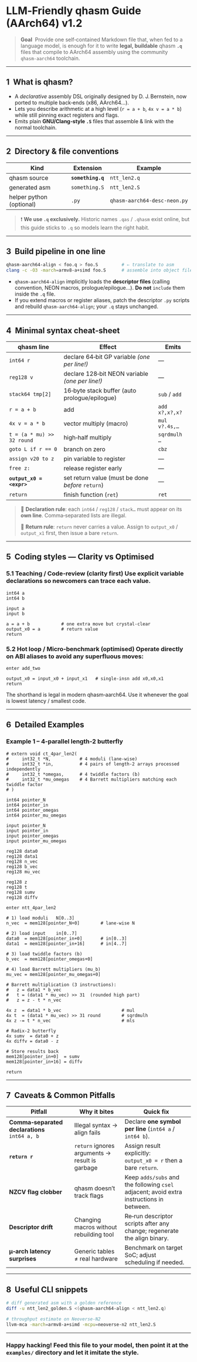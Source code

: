 # LLM‑Friendly **qhasm** Guide (AArch64) v1.2

> **Goal**  Provide one self‑contained Markdown file that, when fed to a language model, is enough for it to write **legal, buildable** qhasm **`.q`** files that compile to AArch64 assembly using the community `qhasm‑aarch64` toolchain.

---

## 1  What is qhasm?

* A *declarative* assembly DSL originally designed by D. J. Bernstein, now ported to multiple back‑ends (x86, AArch64…).
* Lets you describe arithmetic at a high level (`r = a + b`, `4x v = a * b`) while still pinning exact registers and flags.
* Emits plain **GNU/Clang‑style `.S`** files that assemble & link with the normal toolchain.

---

## 2  Directory & file conventions

| Kind                     | Extension         | Example                      |
| ------------------------ | ----------------- | ---------------------------- |
| qhasm source             | **`something.q`** | `ntt_len2.q`                 |
| generated asm            | `something.S`     | `ntt_len2.S`                 |
| helper python (optional) | `.py`             | `qhasm‑aarch64‑desc‑neon.py` |

> ❗ **We use `.q` exclusively.**  Historic names `.qas` / `.qhasm` exist online, but this guide sticks to `.q` so models learn the right habit.

---

## 3  Build pipeline in one line

```bash
qhasm-aarch64-align < foo.q > foo.S         # ⇐ translate to asm
clang -c -O3 -march=armv8-a+simd foo.S      # assemble into object file
```

* `qhasm-aarch64-align` implicitly loads the **descriptor files** (calling convention, NEON macros, prologue/epilogue…).  **Do not** `include` them inside the `.q` file.
* If you extend macros or register aliases, patch the descriptor `.py` scripts and rebuild `qhasm-aarch64-align`; your `.q` stays unchanged.

---

## 4  Minimal syntax cheat‑sheet

| qhasm line                 | Effect                                            | Emits          |
| -------------------------- | ------------------------------------------------- | -------------- |
| `int64 r`                  | declare 64‑bit GP variable *(one per line!)*      | —              |
| `reg128 v`                 | declare 128‑bit NEON variable *(one per line!)*   | —              |
| `stack64 tmp[2]`           | 16‑byte stack buffer (auto prologue/epilogue)     | `sub` / `add`  |
| `r = a + b`                | add                                               | `add x?,x?,x?` |
| `4x v = a * b`             | vector multiply (macro)                           | `mul v?.4s,…`  |
| `t = (a * mu) >> 32 round` | high‑half multiply                                | `sqrdmulh …`   |
| `goto L if r == 0`         | branch on zero                                    | `cbz`          |
| `assign v20 to z`          | pin variable to register                          | —              |
| `free z:`                  | release register early                            | —              |
| **`output_x0 = <expr>`**   | set return value (must be done *before* `return`) | —              |
| `return`                   | finish function (`ret`)                           | `ret`          |

> 📝 **Declaration rule**: each `int64` / `reg128` / `stack…` must appear on its **own line**.  Comma‑separated lists are illegal.
>
> 📝 **Return rule**: `return` never carries a value.  Assign to `output_x0` / `output_x1` first, then issue a bare `return`.

---


## 5  Coding styles — Clarity vs Optimised
### 5.1 Teaching / Code‑review (clarity first) Use explicit variable declarations so newcomers can trace each value.

```qhasm
int64 a
int64 b

input a
input b

a = a + b            # one extra move but crystal‑clear
output_x0 = a        # return value
return
```


### 5.2 Hot loop / Micro‑benchmark (optimised) Operate directly on ABI aliases to avoid any superfluous moves:

```qhasm
enter add_two

output_x0 = input_x0 + input_x1   # single‑insn add x0,x0,x1
return
```


The shorthand is legal in modern qhasm‑aarch64.  Use it whenever the goal is lowest latency / smallest code.


---

## 6  Detailed Examples

### Example 1 – 4‑parallel length‑2 butterfly

```qhasm
# extern void ct_4par_len2(
#     int32_t *N,           # 4 moduli (lane‑wise)
#     int32_t *in,          # 4 pairs of length‑2 arrays processed independently
#     int32_t *omegas,      # 4 twiddle factors (b)
#     int32_t *mu_omegas    # 4 Barrett multipliers matching each twiddle factor
# )

int64 pointer_N
int64 pointer_in
int64 pointer_omegas
int64 pointer_mu_omegas

input pointer_N
input pointer_in
input pointer_omegas
input pointer_mu_omegas

reg128 data0
reg128 data1
reg128 n_vec
reg128 b_vec
reg128 mu_vec

reg128 z
reg128 t
reg128 sumv
reg128 diffv

enter ntt_4par_len2

# 1) load moduli   N[0..3]
n_vec  = mem128[pointer_N+0]        # lane‑wise N

# 2) load input    in[0..7]
data0  = mem128[pointer_in+0]       # in[0..3]
data1  = mem128[pointer_in+16]      # in[4..7]

# 3) load twiddle factors (b)
b_vec  = mem128[pointer_omegas+0]

# 4) load Barrett multipliers (mu_b)
mu_vec = mem128[pointer_mu_omegas+0]

# Barrett multiplication (3 instructions):
#   z = data1 * b_vec
#   t = (data1 * mu_vec) >> 31  (rounded high part)
#   z = z ‑ t * n_vec

4x z  = data1 * b_vec                       # mul
4x t  = (data1 * mu_vec) >> 31 round        # sqrdmulh
4x z -= t * n_vec                           # mls

# Radix‑2 butterfly
4x sumv  = data0 + z
4x diffv = data0 - z

# Store results back
mem128[pointer_in+0]  = sumv
mem128[pointer_in+16] = diffv

return
```

---

## 7  Caveats & Common Pitfalls

| Pitfall                                          | Why it bites                                   | Quick fix                                                                                |
| ------------------------------------------------ | ---------------------------------------------- | ---------------------------------------------------------------------------------------- |
| **Comma‑separated declarations**<br>`int64 a, b` | Illegal syntax → align fails                   | Declare **one symbol per line** (`int64 a` / `int64 b`).                                 |
| **`return r`**                                   | `return` ignores arguments → result is garbage | Assign result explicitly:<br>`output_x0 = r` then a bare `return`.                       |
| **NZCV flag clobber**                            | qhasm doesn’t track flags                      | Keep `adds/subs` and the following `csel` adjacent; avoid extra instructions in between. |
| **Descriptor drift**                             | Changing macros without rebuilding tool        | Re‑run descriptor scripts after any change; regenerate the align binary.                 |
| **µ‑arch latency surprises**                     | Generic tables ≠ real hardware                 | Benchmark on target SoC; adjust scheduling if needed.                                    |

---

## 8  Useful CLI snippets

```bash
# diff generated asm with a golden reference
diff -u ntt_len2_golden.S <(qhasm-aarch64-align < ntt_len2.q)

# throughput estimate on Neoverse‑N2
llvm-mca -march=armv8-a+simd -mcpu=neoverse-n2 ntt_len2.S
```

---

### Happy hacking!  Feed this file to your model, then point it at the `examples/` directory and let it imitate the style.

